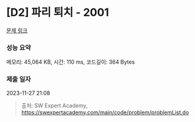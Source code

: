 # [D2] 파리 퇴치 - 2001 

[문제 링크](https://swexpertacademy.com/main/code/problem/problemDetail.do?contestProbId=AV5PzOCKAigDFAUq) 

### 성능 요약

메모리: 45,064 KB, 시간: 110 ms, 코드길이: 364 Bytes

### 제출 일자

2023-11-27 21:08



> 출처: SW Expert Academy, https://swexpertacademy.com/main/code/problem/problemList.do